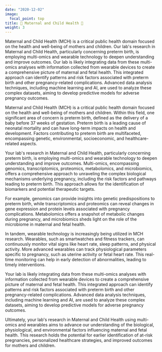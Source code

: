 ```yaml
---
date: "2020-12-02"
image:
  focal_point: top
title: 🤰 Maternal and Child Health 👶 
weight: 3
---
```


Maternal and Child Health (MCH) is a critical public health domain focused on the health and well-being of mothers and children. Our lab's research in Maternal and Child Health, particularly concerning preterm birth, is employing multi-omics and wearable technology to deepen understanding and improve outcomes. Our lab is likely integrating data from these multi-omics analyses with information collected from wearable devices to create a comprehensive picture of maternal and fetal health. This integrated approach can identify patterns and risk factors associated with preterm birth and other pregnancy-related complications. Advanced data analysis techniques, including machine learning and AI, are used to analyze these complex datasets, aiming to develop predictive models for adverse pregnancy outcomes.

<!--more-->

Maternal and Child Health (MCH) is a critical public health domain focused on the health and well-being of mothers and children. Within this field, one significant area of concern is preterm birth, defined as the delivery of a baby before 37 weeks of gestation. Preterm birth is a leading cause of neonatal mortality and can have long-term impacts on health and development. Factors contributing to preterm birth are multifaceted, encompassing genetic, environmental, socioeconomic, and healthcare-related aspects.

Your lab's research in Maternal and Child Health, particularly concerning preterm birth, is employing multi-omics and wearable technology to deepen understanding and improve outcomes. Multi-omics, encompassing genomics, transcriptomics, proteomics, metabolomics, and microbiomics, offers a comprehensive approach to unraveling the complex biological mechanisms underlying pregnancy, including the risk factors and pathways leading to preterm birth. This approach allows for the identification of biomarkers and potential therapeutic targets.

For example, genomics can provide insights into genetic predispositions to preterm birth, while transcriptomics and proteomics can reveal changes in gene expression and protein levels associated with pregnancy complications. Metabolomics offers a snapshot of metabolic changes during pregnancy, and microbiomics sheds light on the role of the microbiome in maternal and fetal health.

In tandem, wearable technology is increasingly being utilized in MCH research. Wearables, such as smartwatches and fitness trackers, can continuously monitor vital signs like heart rate, sleep patterns, and physical activity. More advanced wearables can track physiological parameters specific to pregnancy, such as uterine activity or fetal heart rate. This real-time monitoring can help in early detection of abnormalities, leading to timely interventions.

Your lab is likely integrating data from these multi-omics analyses with information collected from wearable devices to create a comprehensive picture of maternal and fetal health. This integrated approach can identify patterns and risk factors associated with preterm birth and other pregnancy-related complications. Advanced data analysis techniques, including machine learning and AI, are used to analyze these complex datasets, aiming to develop predictive models for adverse pregnancy outcomes.

Ultimately, your lab's research in Maternal and Child Health using multi-omics and wearables aims to advance our understanding of the biological, physiological, and environmental factors influencing maternal and fetal health. This research holds the potential for earlier identification of at-risk pregnancies, personalized healthcare strategies, and improved outcomes for mothers and children.